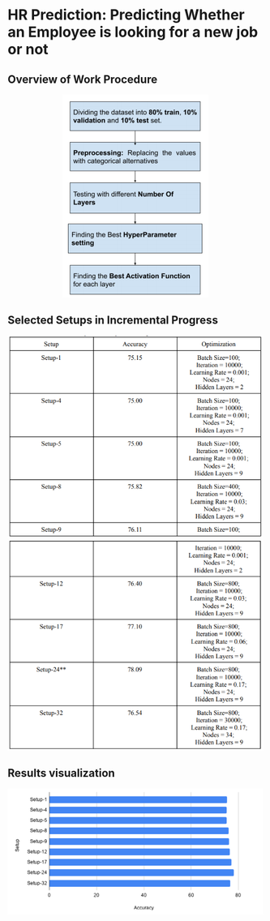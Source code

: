 
# **HR Prediction:** Predicting Whether an Employee is looking for a new job or not


## Overview of Work Procedure

<p align="center">
  <img  src="https://github.com/ashrafulhaqove/Data-Science-Projects/blob/main/HR%20Prediction/plan.PNG">
</p>




## Selected Setups in Incremental Progress
<p align="center">
  <img  src="https://github.com/ashrafulhaqove/Data-Science-Projects/blob/main/HR%20Prediction/progress%20sheet%201.PNG">
  <img  src="https://github.com/ashrafulhaqove/Data-Science-Projects/blob/main/HR%20Prediction/progress%20sheet%202.PNG">
</p>


## Results visualization

<p align="center">
  <img  src="https://github.com/ashrafulhaqove/Data-Science-Projects/blob/main/HR%20Prediction/accuracy%20graph.PNG">
</p>
